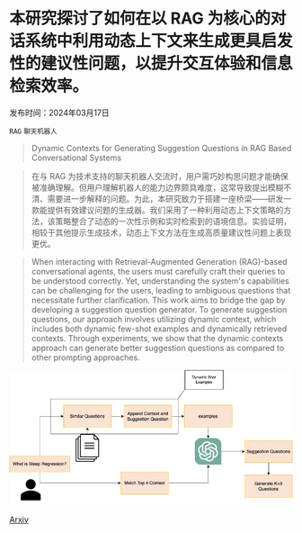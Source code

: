 # 本研究探讨了如何在以 RAG 为核心的对话系统中利用动态上下文来生成更具启发性的建议性问题，以提升交互体验和信息检索效率。

发布时间：2024年03月17日

`RAG` `聊天机器人`

> Dynamic Contexts for Generating Suggestion Questions in RAG Based Conversational Systems

> 在与 RAG 为技术支持的聊天机器人交流时，用户需巧妙构思问题才能确保被准确理解。但用户理解机器人的能力边界颇具难度，这常导致提出模糊不清、需要进一步解释的问题。为此，本研究致力于搭建一座桥梁——研发一款能提供有效建议问题的生成器。我们采用了一种利用动态上下文策略的方法，该策略整合了动态的一次性示例和实时检索到的语境信息。实验证明，相较于其他提示生成技术，动态上下文方法在生成高质量建议性问题上表现更优。

> When interacting with Retrieval-Augmented Generation (RAG)-based conversational agents, the users must carefully craft their queries to be understood correctly. Yet, understanding the system's capabilities can be challenging for the users, leading to ambiguous questions that necessitate further clarification. This work aims to bridge the gap by developing a suggestion question generator. To generate suggestion questions, our approach involves utilizing dynamic context, which includes both dynamic few-shot examples and dynamically retrieved contexts. Through experiments, we show that the dynamic contexts approach can generate better suggestion questions as compared to other prompting approaches.

![本研究探讨了如何在以 RAG 为核心的对话系统中利用动态上下文来生成更具启发性的建议性问题，以提升交互体验和信息检索效率。](../../../paper_images/2403.11413/dynamicShot1.jpg)

[Arxiv](https://arxiv.org/abs/2403.11413)